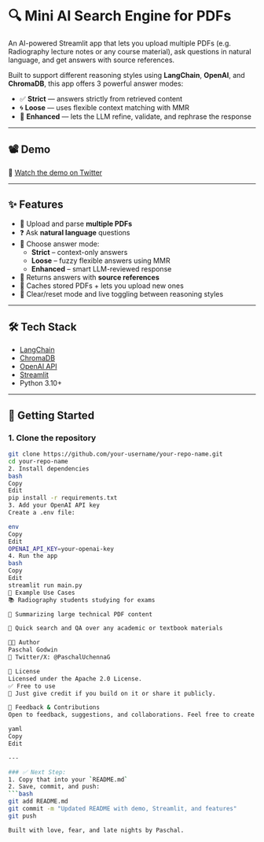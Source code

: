 # 🔍 Mini AI Search Engine for PDFs

An AI-powered Streamlit app that lets you upload multiple PDFs (e.g. Radiography lecture notes or any course material), ask questions in natural language, and get answers with source references.

Built to support different reasoning styles using **LangChain**, **OpenAI**, and **ChromaDB**, this app offers 3 powerful answer modes:

- ✅ **Strict** — answers strictly from retrieved content  
- 🌀 **Loose** — uses flexible context matching with MMR  
- 🤖 **Enhanced** — lets the LLM refine, validate, and rephrase the response

---

## 📽️ Demo

🎥 [Watch the demo on Twitter](https://x.com/PaschalUchennaG/status/1910488444179972602)

---

## ✨ Features

- 📂 Upload and parse **multiple PDFs**
- ❓ Ask **natural language** questions
- 🔀 Choose answer mode:
  - **Strict** – context-only answers
  - **Loose** – fuzzy flexible answers using MMR
  - **Enhanced** – smart LLM-reviewed response
- 📌 Returns answers with **source references**
- 🧠 Caches stored PDFs + lets you upload new ones
- 🧼 Clear/reset mode and live toggling between reasoning styles

---

## 🛠️ Tech Stack

- [LangChain](https://www.langchain.com/)
- [ChromaDB](https://www.trychroma.com/)
- [OpenAI API](https://openai.com/)
- [Streamlit](https://streamlit.io/)
- Python 3.10+

---

## 🚀 Getting Started

### 1. Clone the repository
```bash
git clone https://github.com/your-username/your-repo-name.git
cd your-repo-name
2. Install dependencies
bash
Copy
Edit
pip install -r requirements.txt
3. Add your OpenAI API key
Create a .env file:

env
Copy
Edit
OPENAI_API_KEY=your-openai-key
4. Run the app
bash
Copy
Edit
streamlit run main.py
🧪 Example Use Cases
📚 Radiography students studying for exams

🧠 Summarizing large technical PDF content

📄 Quick search and QA over any academic or textbook materials

👨‍💻 Author
Paschal Godwin
📍 Twitter/X: @PaschalUchennaG

📄 License
Licensed under the Apache 2.0 License.
✅ Free to use
🙏 Just give credit if you build on it or share it publicly.

💬 Feedback & Contributions
Open to feedback, suggestions, and collaborations. Feel free to create issues or fork the repo!

yaml
Copy
Edit

---

### ✅ Next Step:
1. Copy that into your `README.md`
2. Save, commit, and push:
```bash
git add README.md
git commit -m "Updated README with demo, Streamlit, and features"
git push

Built with love, fear, and late nights by Paschal.

